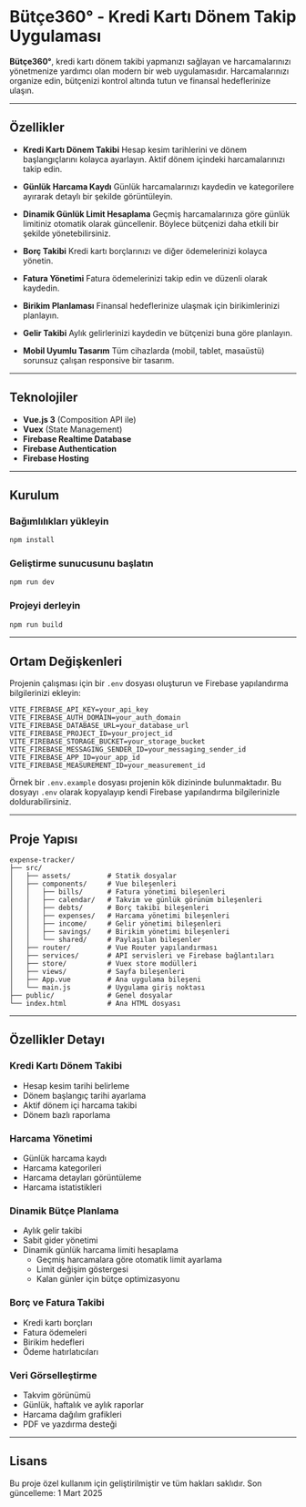 # Bütçe360° - Kredi Kartı Dönem Takip Uygulaması

**Bütçe360°**, kredi kartı dönem takibi yapmanızı sağlayan ve harcamalarınızı yönetmenize yardımcı olan modern bir web uygulamasıdır. Harcamalarınızı organize edin, bütçenizi kontrol altında tutun ve finansal hedeflerinize ulaşın.

---

## Özellikler

- **Kredi Kartı Dönem Takibi**
  Hesap kesim tarihlerini ve dönem başlangıçlarını kolayca ayarlayın. Aktif dönem içindeki harcamalarınızı takip edin.

- **Günlük Harcama Kaydı**
  Günlük harcamalarınızı kaydedin ve kategorilere ayırarak detaylı bir şekilde görüntüleyin.

- **Dinamik Günlük Limit Hesaplama**
  Geçmiş harcamalarınıza göre günlük limitiniz otomatik olarak güncellenir. Böylece bütçenizi daha etkili bir şekilde yönetebilirsiniz.

- **Borç Takibi**
  Kredi kartı borçlarınızı ve diğer ödemelerinizi kolayca yönetin.

- **Fatura Yönetimi**
  Fatura ödemelerinizi takip edin ve düzenli olarak kaydedin.

- **Birikim Planlaması**
  Finansal hedeflerinize ulaşmak için birikimlerinizi planlayın.

- **Gelir Takibi**
  Aylık gelirlerinizi kaydedin ve bütçenizi buna göre planlayın.

- **Mobil Uyumlu Tasarım**
  Tüm cihazlarda (mobil, tablet, masaüstü) sorunsuz çalışan responsive bir tasarım.

---

## Teknolojiler

- **Vue.js 3** (Composition API ile)
- **Vuex** (State Management)
- **Firebase Realtime Database**
- **Firebase Authentication**
- **Firebase Hosting**

---

## Kurulum

### Bağımlılıkları yükleyin

```bash
npm install
```

### Geliştirme sunucusunu başlatın

```bash
npm run dev
```

### Projeyi derleyin

```bash
npm run build
```

---

## Ortam Değişkenleri

Projenin çalışması için bir `.env` dosyası oluşturun ve Firebase yapılandırma bilgilerinizi ekleyin:

```env
VITE_FIREBASE_API_KEY=your_api_key
VITE_FIREBASE_AUTH_DOMAIN=your_auth_domain
VITE_FIREBASE_DATABASE_URL=your_database_url
VITE_FIREBASE_PROJECT_ID=your_project_id
VITE_FIREBASE_STORAGE_BUCKET=your_storage_bucket
VITE_FIREBASE_MESSAGING_SENDER_ID=your_messaging_sender_id
VITE_FIREBASE_APP_ID=your_app_id
VITE_FIREBASE_MEASUREMENT_ID=your_measurement_id
```

Örnek bir `.env.example` dosyası projenin kök dizininde bulunmaktadır. Bu dosyayı `.env` olarak kopyalayıp kendi Firebase yapılandırma bilgilerinizle doldurabilirsiniz.

---

## Proje Yapısı

```plaintext
expense-tracker/
├── src/
│   ├── assets/         # Statik dosyalar
│   ├── components/     # Vue bileşenleri
│   │   ├── bills/      # Fatura yönetimi bileşenleri
│   │   ├── calendar/   # Takvim ve günlük görünüm bileşenleri
│   │   ├── debts/      # Borç takibi bileşenleri
│   │   ├── expenses/   # Harcama yönetimi bileşenleri
│   │   ├── income/     # Gelir yönetimi bileşenleri
│   │   ├── savings/    # Birikim yönetimi bileşenleri
│   │   └── shared/     # Paylaşılan bileşenler
│   ├── router/         # Vue Router yapılandırması
│   ├── services/       # API servisleri ve Firebase bağlantıları
│   ├── store/          # Vuex store modülleri
│   ├── views/          # Sayfa bileşenleri
│   ├── App.vue         # Ana uygulama bileşeni
│   └── main.js         # Uygulama giriş noktası
├── public/             # Genel dosyalar
└── index.html          # Ana HTML dosyası
```

---

## Özellikler Detayı

### Kredi Kartı Dönem Takibi

- Hesap kesim tarihi belirleme
- Dönem başlangıç tarihi ayarlama
- Aktif dönem içi harcama takibi
- Dönem bazlı raporlama

### Harcama Yönetimi

- Günlük harcama kaydı
- Harcama kategorileri
- Harcama detayları görüntüleme
- Harcama istatistikleri

### Dinamik Bütçe Planlama

- Aylık gelir takibi
- Sabit gider yönetimi
- Dinamik günlük harcama limiti hesaplama
  - Geçmiş harcamalara göre otomatik limit ayarlama
  - Limit değişim göstergesi
  - Kalan günler için bütçe optimizasyonu

### Borç ve Fatura Takibi

- Kredi kartı borçları
- Fatura ödemeleri
- Birikim hedefleri
- Ödeme hatırlatıcıları

### Veri Görselleştirme

- Takvim görünümü
- Günlük, haftalık ve aylık raporlar
- Harcama dağılım grafikleri
- PDF ve yazdırma desteği

---

## Lisans

Bu proje özel kullanım için geliştirilmiştir ve tüm hakları saklıdır.
Son güncelleme: 1 Mart 2025
